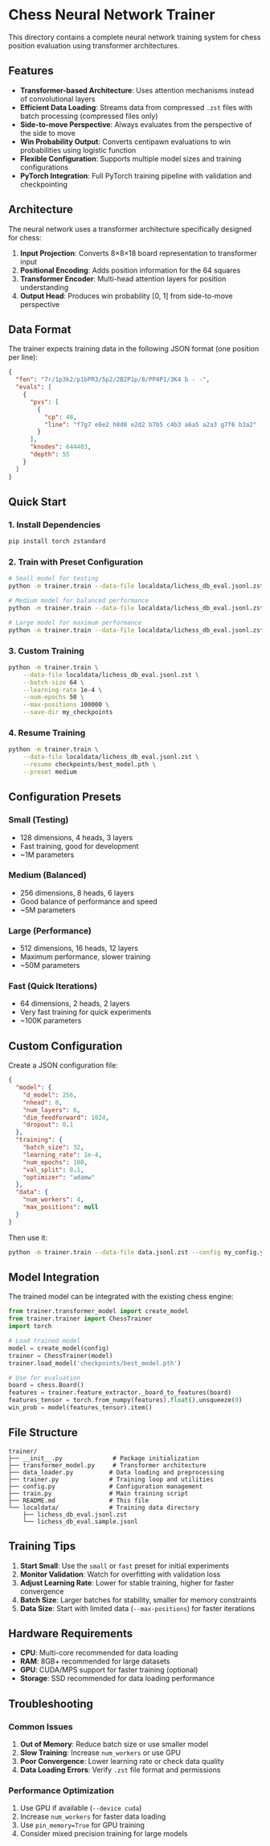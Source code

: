 # Chess Neural Network Trainer

This directory contains a complete neural network training system for chess position evaluation using transformer architectures.

## Features

- **Transformer-based Architecture**: Uses attention mechanisms instead of convolutional layers
- **Efficient Data Loading**: Streams data from compressed `.zst` files with batch processing (compressed files only)
- **Side-to-move Perspective**: Always evaluates from the perspective of the side to move
- **Win Probability Output**: Converts centipawn evaluations to win probabilities using logistic function
- **Flexible Configuration**: Supports multiple model sizes and training configurations
- **PyTorch Integration**: Full PyTorch training pipeline with validation and checkpointing

## Architecture

The neural network uses a transformer architecture specifically designed for chess:

1. **Input Projection**: Converts 8×8×18 board representation to transformer input
2. **Positional Encoding**: Adds position information for the 64 squares
3. **Transformer Encoder**: Multi-head attention layers for position understanding
4. **Output Head**: Produces win probability [0, 1] from side-to-move perspective

## Data Format

The trainer expects training data in the following JSON format (one position per line):

```json
{
  "fen": "7r/1p3k2/p1bPR3/5p2/2B2P1p/8/PP4P1/3K4 b - -",
  "evals": [
    {
      "pvs": [
        {
          "cp": 48,
          "line": "f7g7 e6e2 h8d8 e2d2 b7b5 c4b3 a6a5 a2a3 g7f6 b3a2"
        }
      ],
      "knodes": 644403,
      "depth": 55
    }
  ]
}
```

## Quick Start

### 1. Install Dependencies

```bash
pip install torch zstandard
```

### 2. Train with Preset Configuration

```bash
# Small model for testing
python -m trainer.train --data-file localdata/lichess_db_eval.jsonl.zst --preset small

# Medium model for balanced performance
python -m trainer.train --data-file localdata/lichess_db_eval.jsonl.zst --preset medium

# Large model for maximum performance
python -m trainer.train --data-file localdata/lichess_db_eval.jsonl.zst --preset large
```

### 3. Custom Training

```bash
python -m trainer.train \
    --data-file localdata/lichess_db_eval.jsonl.zst \
    --batch-size 64 \
    --learning-rate 1e-4 \
    --num-epochs 50 \
    --max-positions 100000 \
    --save-dir my_checkpoints
```

### 4. Resume Training

```bash
python -m trainer.train \
    --data-file localdata/lichess_db_eval.jsonl.zst \
    --resume checkpoints/best_model.pth \
    --preset medium
```

## Configuration Presets

### Small (Testing)
- 128 dimensions, 4 heads, 3 layers
- Fast training, good for development
- ~1M parameters

### Medium (Balanced)
- 256 dimensions, 8 heads, 6 layers
- Good balance of performance and speed
- ~5M parameters

### Large (Performance)
- 512 dimensions, 16 heads, 12 layers
- Maximum performance, slower training
- ~50M parameters

### Fast (Quick Iterations)
- 64 dimensions, 2 heads, 2 layers
- Very fast training for quick experiments
- ~100K parameters

## Custom Configuration

Create a JSON configuration file:

```json
{
  "model": {
    "d_model": 256,
    "nhead": 8,
    "num_layers": 6,
    "dim_feedforward": 1024,
    "dropout": 0.1
  },
  "training": {
    "batch_size": 32,
    "learning_rate": 1e-4,
    "num_epochs": 100,
    "val_split": 0.1,
    "optimizer": "adamw"
  },
  "data": {
    "num_workers": 4,
    "max_positions": null
  }
}
```

Then use it:

```bash
python -m trainer.train --data-file data.jsonl.zst --config my_config.yaml
```

## Model Integration

The trained model can be integrated with the existing chess engine:

```python
from trainer.transformer_model import create_model
from trainer.trainer import ChessTrainer
import torch

# Load trained model
model = create_model(config)
trainer = ChessTrainer(model)
trainer.load_model('checkpoints/best_model.pth')

# Use for evaluation
board = chess.Board()
features = trainer.feature_extractor._board_to_features(board)
features_tensor = torch.from_numpy(features).float().unsqueeze(0)
win_prob = model(features_tensor).item()
```

## File Structure

```
trainer/
├── __init__.py              # Package initialization
├── transformer_model.py     # Transformer architecture
├── data_loader.py          # Data loading and preprocessing
├── trainer.py              # Training loop and utilities
├── config.py               # Configuration management
├── train.py                # Main training script
├── README.md               # This file
└── localdata/              # Training data directory
    ├── lichess_db_eval.jsonl.zst
    └── lichess_db_eval.sample.jsonl
```

## Training Tips

1. **Start Small**: Use the `small` or `fast` preset for initial experiments
2. **Monitor Validation**: Watch for overfitting with validation loss
3. **Adjust Learning Rate**: Lower for stable training, higher for faster convergence
4. **Batch Size**: Larger batches for stability, smaller for memory constraints
5. **Data Size**: Start with limited data (`--max-positions`) for faster iterations

## Hardware Requirements

- **CPU**: Multi-core recommended for data loading
- **RAM**: 8GB+ recommended for large datasets
- **GPU**: CUDA/MPS support for faster training (optional)
- **Storage**: SSD recommended for data loading performance

## Troubleshooting

### Common Issues

1. **Out of Memory**: Reduce batch size or use smaller model
2. **Slow Training**: Increase `num_workers` or use GPU
3. **Poor Convergence**: Lower learning rate or check data quality
4. **Data Loading Errors**: Verify `.zst` file format and permissions

### Performance Optimization

1. Use GPU if available (`--device cuda`)
2. Increase `num_workers` for faster data loading
3. Use `pin_memory=True` for GPU training
4. Consider mixed precision training for large models
